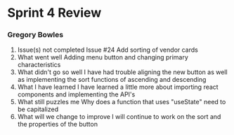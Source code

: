 # Sprint 4 Review
### Gregory Bowles
1. Issue(s) not completed
Issue #24 Add sorting of vendor cards
2. What went well
Adding menu button and changing primary characteristics
3. What didn't go so well
I have had trouble aligning the new button as well as implementing the sort functions of ascending and descending
4. What I have learned
I have learned a little more about importing react components and implementing the API's 
5. What still puzzles me
Why does a function that uses "useState" need to be capitalized
6. What will we change to improve
I will continue to work on the sort and the properties of the button